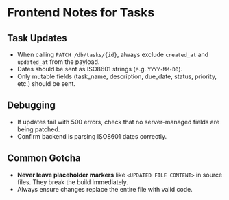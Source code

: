 # Frontend Notes for Tasks

## Task Updates
- When calling `PATCH /db/tasks/{id}`, always exclude `created_at` and `updated_at` from the payload.
- Dates should be sent as ISO8601 strings (e.g. `YYYY-MM-DD`).
- Only mutable fields (task_name, description, due_date, status, priority, etc.) should be sent.

## Debugging
- If updates fail with 500 errors, check that no server-managed fields are being patched.
- Confirm backend is parsing ISO8601 dates correctly.

## Common Gotcha
- **Never leave placeholder markers** like `<UPDATED FILE CONTENT>` in source files. They break the build immediately.
- Always ensure changes replace the entire file with valid code.

